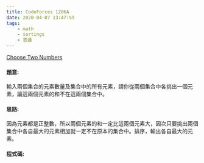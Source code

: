 ```yaml
---
title: CodeForces 1206A
date: 2020-04-07 13:47:59
tags:
    - math
    - sortings
    - 普通
---
```

[Choose Two Numbers](https://codeforces.com/problemset/problem/1206/A)


#### 題意:
輸入兩個集合的元素數量及集合中的所有元素，請你從兩個集合中各挑出一個元素，讓這兩個元素的和不在這兩個集合中。
<!-- more -->
#### 思路:
因為元素都是正整數，所以兩個元素的和一定比這兩個元素大，因次只要挑出兩個集合中各自最大的元素相加就一定不在原本的集合中。排序，輸出各自最大的元素。

#### 程式碼:
<script src="https://gist.github.com/Daviswww/d975ad83e445dcad60d027f3b73a057e.js"></script>
